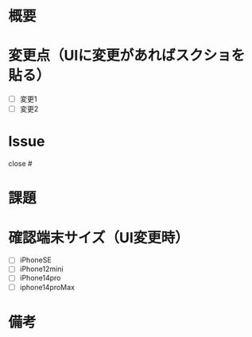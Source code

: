 # 概要
<!-- 変更の概要を説明 -->

# 変更点（UIに変更があればスクショを貼る）
<!-- チェックボックス形式で進捗を示す -->
- [ ] 変更1
- [ ] 変更2

<!-- 画像貼る際のテンプレ　<img src="" width=300> -->

# Issue
<!-- issue # 番号 -->
close #

# 課題
<!-- 悩んでいるところや特にレビューして欲しいところ -->

# 確認端末サイズ（UI変更時）
<!-- 動作確認したOSを確認 -->
- [ ] iPhoneSE
- [ ] iPhone12mini
- [ ] iPhone14pro
- [ ] iphone14proMax

# 備考
<!-- その他何かあれば -->
